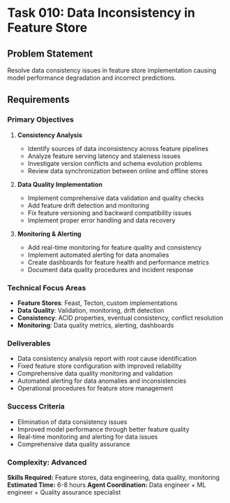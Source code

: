 # Task 010: Data Inconsistency in Feature Store

## Problem Statement
Resolve data consistency issues in feature store implementation causing model performance degradation and incorrect predictions.

## Requirements

### Primary Objectives
1. **Consistency Analysis**
   - Identify sources of data inconsistency across feature pipelines
   - Analyze feature serving latency and staleness issues
   - Investigate version conflicts and schema evolution problems
   - Review data synchronization between online and offline stores

2. **Data Quality Implementation**
   - Implement comprehensive data validation and quality checks
   - Add feature drift detection and monitoring
   - Fix feature versioning and backward compatibility issues
   - Implement proper error handling and data recovery

3. **Monitoring & Alerting**
   - Add real-time monitoring for feature quality and consistency
   - Implement automated alerting for data anomalies
   - Create dashboards for feature health and performance metrics
   - Document data quality procedures and incident response

### Technical Focus Areas
- **Feature Stores**: Feast, Tecton, custom implementations
- **Data Quality**: Validation, monitoring, drift detection
- **Consistency**: ACID properties, eventual consistency, conflict resolution
- **Monitoring**: Data quality metrics, alerting, dashboards

### Deliverables
- Data consistency analysis report with root cause identification
- Fixed feature store configuration with improved reliability
- Comprehensive data quality monitoring and validation
- Automated alerting for data anomalies and inconsistencies
- Operational procedures for feature store management

### Success Criteria
- Elimination of data consistency issues
- Improved model performance through better feature quality
- Real-time monitoring and alerting for data issues
- Comprehensive data quality assurance

### Complexity: Advanced
**Skills Required:** Feature stores, data engineering, data quality, monitoring
**Estimated Time:** 6-8 hours
**Agent Coordination:** Data engineer + ML engineer + Quality assurance specialist
